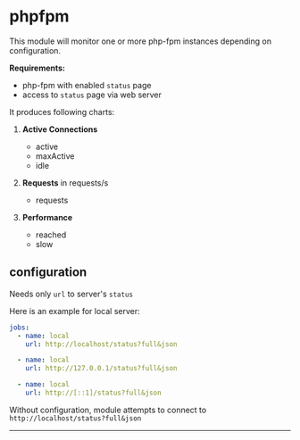 # phpfpm

This module will monitor one or more php-fpm instances depending on configuration.

**Requirements:**

-   php-fpm with enabled `status` page
-   access to `status` page via web server

It produces following charts:

1.  **Active Connections**

    -   active
    -   maxActive
    -   idle

2.  **Requests** in requests/s

    -   requests

3.  **Performance**

    -   reached
    -   slow

## configuration

Needs only `url` to server's `status`

Here is an example for local server:

```yaml
jobs:
  - name: local
    url: http://localhost/status?full&json

  - name: local
    url: http://127.0.0.1/status?full&json

  - name: local
    url: http://[::1]/status?full&json
```

Without configuration, module attempts to connect to `http://localhost/status?full&json`

---